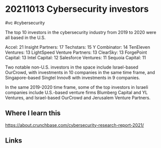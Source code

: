 # 20211013 Cybersecurity investors
#vc #cybersecurity

The top 10 investors in the cybersecurity industry from 2019 to 2020 were all based in the U.S. 

Accel: 21 
Insight Partners: 17 
Techstars: 15
Y Combinator: 14
TenEleven Ventures: 13
LightSpeed Venture Partners: 13
ClearSky: 13
ForgePoint Capital: 13
Intel Capital: 12
Salesforce Ventures: 11
Sequoia Capital: 11

Two notable non-U.S. investors in the space include Israel-based OurCrowd, with investments in 10 companies in the same time frame, and Singapore-based Singtel Innov8 with investments in 9 companies. 

In the same 2019-2020 time frame, some of the top investors in Israeli companies include U.S.-based venture firms Blumberg Capital and YL Ventures, and Israel-based OurCrowd and Jerusalem Venture Partners.

## Where I learn this
https://about.crunchbase.com/cybersecurity-research-report-2021/

## Links
